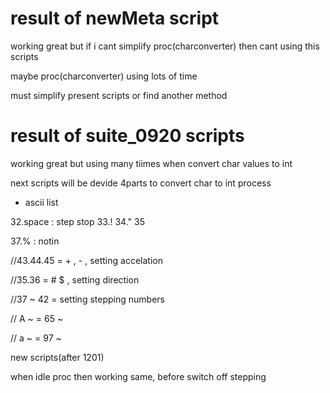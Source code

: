 # result of newMeta script

working great but if i cant simplify proc(charconverter) then cant using this scripts

maybe proc(charconverter) using lots of time

must simplify present scripts or find another method

# result of suite_0920 scripts

working great but using many tiimes when convert char values to int

next scripts will be devide 4parts to convert char to int process

* ascii list

32.space : step stop
33.!
34."
35

37.% : notin


//43.44.45 = + , - , setting accelation

//35.36 = # $ , setting direction 

//37 ~ 42 = setting stepping numbers

// A ~ = 65 ~

// a ~ = 97 ~

new scripts(after 1201)

when idle proc then working same, before switch off stepping
